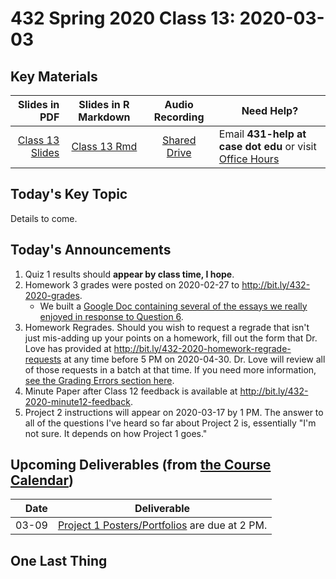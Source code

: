 # 432 Spring 2020 Class 13: 2020-03-03

## Key Materials

Slides in PDF | Slides in R Markdown | Audio Recording | Need Help?
------------: | :------------------: | :--------------: | ---------------------------
[Class 13 Slides](https://github.com/THOMASELOVE/2020-432/blob/master/classes/class13/432_2020_slides13.pdf) | [Class 13 Rmd](https://github.com/THOMASELOVE/2020-432/blob/master/classes/class13/432_2020_slides13.Rmd) | [Shared Drive](http://bit.ly/432-2020-audio) | Email **431-help at case dot edu** or visit [Office Hours](https://github.com/THOMASELOVE/2020-432/blob/master/calendar.md#tas-and-office-hours)

## Today's Key Topic

Details to come.

## Today's Announcements

1. Quiz 1 results should **appear by class time, I hope**.
2. Homework 3 grades were posted on 2020-02-27 to http://bit.ly/432-2020-grades. 
    - We built a [Google Doc containing several of the essays we really enjoyed in response to Question 6](https://docs.google.com/document/d/1krZRnMTniOKfU0EqlE-dnJjqP4n7hBgFB7JSPN-x8mQ/edit?usp=sharing).
3. Homework Regrades. Should you wish to request a regrade that isn't just mis-adding up your points on a homework, fill out the form that Dr. Love has provided at http://bit.ly/432-2020-homework-regrade-requests at any time before 5 PM on 2020-04-30. Dr. Love will review all of those requests in a batch at that time. If you need more information, [see the Grading Errors section here](https://github.com/THOMASELOVE/2020-432/blob/master/homework/README.md#grading-errors).
4. Minute Paper after Class 12 feedback is available at http://bit.ly/432-2020-minute12-feedback.
5. Project 2 instructions will appear on 2020-03-17 by 1 PM. The answer to all of the questions I've heard so far about Project 2 is, essentially "I'm not sure. It depends on how Project 1 goes."

## Upcoming Deliverables (from [the Course Calendar](https://github.com/THOMASELOVE/2020-432/blob/master/calendar.md))

Date | Deliverable
----: | ---------------------------------------------------------------
03-09 | [Project 1 Posters/Portfolios](https://github.com/THOMASELOVE/2020-432/tree/master/projects/project1) are due at 2 PM.

## One Last Thing
